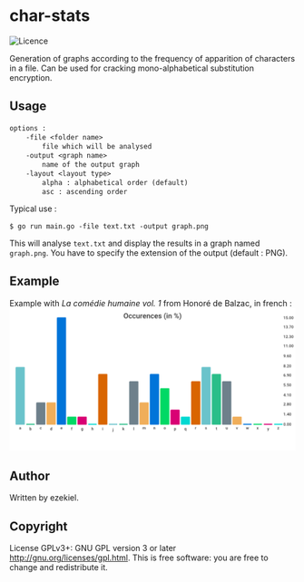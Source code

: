 # char-stats

![Licence](https://img.shields.io/badge/License-GPL-brightgreen)

Generation of graphs according to the frequency of apparition of characters in a file. Can be used for cracking mono-alphabetical substitution encryption.

## Usage

```Shell
options :
	-file <folder name>
		file which will be analysed
	-output <graph name>
		name of the output graph
	-layout <layout type>
		alpha : alphabetical order (default)
		asc : ascending order
```
Typical use :
```Shell
$ go run main.go -file text.txt -output graph.png
```
This will analyse `text.txt` and display the results in a graph named `graph.png`. You have to specify the extension of the output (default : PNG).

## Example
Example with *La comédie humaine vol. 1* from Honoré de Balzac, in french :
![](graph.png)

## Author

Written by ezekiel.

## Copyright

License GPLv3+: GNU GPL version 3 or later <http://gnu.org/licenses/gpl.html>. This is free software: you are free to change and redistribute it.